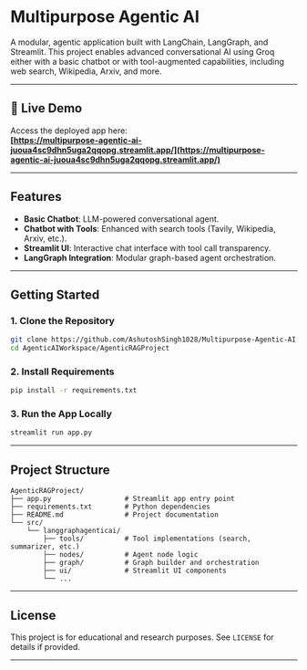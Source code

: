 
# Multipurpose Agentic AI 

A modular, agentic application built with LangChain, LangGraph, and Streamlit. This project enables advanced conversational AI using Groq either with a basic chatbot or with tool-augmented capabilities, including web search, Wikipedia, Arxiv, and more. 

---

## 🚀 Live Demo

Access the deployed app here:  
**[https://multipurpose-agentic-ai-juoua4sc9dhn5uga2qqopg.streamlit.app/](https://multipurpose-agentic-ai-juoua4sc9dhn5uga2qqopg.streamlit.app/)**

---

## Features

- **Basic Chatbot**: LLM-powered conversational agent.
- **Chatbot with Tools**: Enhanced with search tools (Tavily, Wikipedia, Arxiv, etc.).
- **Streamlit UI**: Interactive chat interface with tool call transparency.
- **LangGraph Integration**: Modular graph-based agent orchestration.

---

## Getting Started

### 1. Clone the Repository
```bash
git clone https://github.com/AshutoshSingh1028/Multipurpose-Agentic-AI.git
cd AgenticAIWorkspace/AgenticRAGProject
```

### 2. Install Requirements
```bash
pip install -r requirements.txt
```

### 3. Run the App Locally
```bash
streamlit run app.py
```

---

## Project Structure

```
AgenticRAGProject/
├── app.py                  # Streamlit app entry point
├── requirements.txt        # Python dependencies
├── README.md               # Project documentation
└── src/
	└── langgraphagenticai/
		├── tools/          # Tool implementations (search, summarizer, etc.)
		├── nodes/          # Agent node logic
		├── graph/          # Graph builder and orchestration
		├── ui/             # Streamlit UI components
		└── ...
```

---

## License

This project is for educational and research purposes. See `LICENSE` for details if provided.

---
